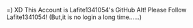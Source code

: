 =) XD
This Account is Lafite1341054's GitHub Alt!
Please Follow Lafite1341054!
(But,it is no login a long time......)
